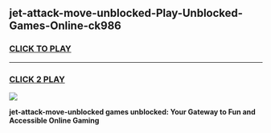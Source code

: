
## jet-attack-move-unblocked-Play-Unblocked-Games-Online-ck986
<h3>
<a href="https://premium76.site?title=jet-attack-move-unblocked&ref=25A">CLICK TO PLAY</a></h3>
<hr>

<h3>
<a href="https://premium76.site?title=jet-attack-move-unblocked&ref=25A">CLICK 2 PLAY</a>
  
</h3>

<a href="https://premium76.site?title=jet-attack-move-unblocked&ref=25A"><img src="https://clearcache.store/games.png"></a>


**jet-attack-move-unblocked games unblocked: Your Gateway to Fun and Accessible Online Gaming**
